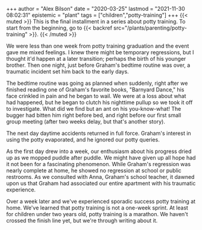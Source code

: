 +++
author = "Alex Bilson"
date = "2020-03-25"
lastmod = "2021-11-30 08:02:31"
epistemic = "plant"
tags = ["children","potty-training"]
+++
{{< muted >}}
This is the final installment in a series about potty training. To start from the beginning, go to {{< backref src="/plants/parenting/potty-training" >}}.
{{< /muted >}}

We were less than one week from potty training graduation and the event gave me mixed feelings. I knew there might be temporary regressions, but I thought it'd happen at a later transition; perhaps the birth of his younger brother. Then one night, just before Graham's bedtime routine was over, a traumatic incident set him back to the early days.

The bedtime routine was going as planned when suddenly, right after we finished reading one of Graham's favorite books, "Barnyard Dance," his face crinkled in pain and he began to wail. We were at a loss about what had happened, but he began to clutch his nighttime pullup so we took it off to investigate. What did we find but an ant on his you-know-what! The bugger had bitten him right before bed, and right before our first small group meeting (after two weeks delay, but that's another story).

The next day daytime accidents returned in full force. Graham's interest in using the potty evaporated, and he ignored our potty queries.

As the first day drew into a week, our enthusiasm about his progress dried up as we mopped puddle after puddle. We might have given up all hope had it not been for a fascinating phenomenon. While Graham's regression was nearly complete at home, he showed no regression at school or public restrooms. As we consulted with Anna, Graham's school teacher, it dawned upon us that Graham had associated our entire apartment with his traumatic experience.

Over a week later and we've experienced sporadic success potty training at home. We've learned that potty training is not a one-week sprint. At least for children under two years old, potty training is a marathon. We haven't crossed the finish line yet, but we're through writing about it.
